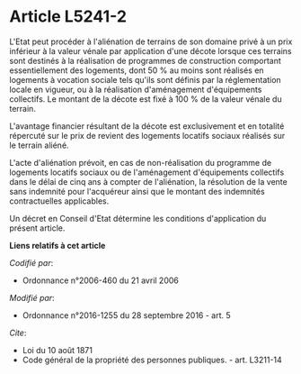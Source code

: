 # Article L5241-2

L'Etat peut procéder à l'aliénation de terrains de son domaine privé à un prix inférieur à la valeur vénale par application
d'une décote lorsque ces terrains sont destinés à la réalisation de programmes de construction comportant essentiellement des
logements, dont 50 % au moins sont réalisés en logements à vocation sociale tels qu'ils sont définis par la réglementation
locale en vigueur, ou à la réalisation d'aménagement d'équipements collectifs. Le montant de la décote est fixé à 100 % de la
valeur vénale du terrain. 

L'avantage financier résultant de la décote est exclusivement et en totalité répercuté sur le prix de revient des logements
locatifs sociaux réalisés sur le terrain aliéné. 

L'acte d'aliénation prévoit, en cas de non-réalisation du programme de logements locatifs sociaux ou de l'aménagement
d'équipements collectifs dans le délai de cinq ans à compter de l'aliénation, la résolution de la vente sans indemnité pour
l'acquéreur ainsi que le montant des indemnités contractuelles applicables. 

Un décret en Conseil d'Etat détermine les conditions d'application du présent article.

**Liens relatifs à cet article**

_Codifié par_:

  - Ordonnance n°2006-460 du 21 avril 2006

_Modifié par_:

  - Ordonnance n°2016-1255 du 28 septembre 2016 - art. 5

_Cite_:

  - Loi du 10 août 1871
  - Code général de la propriété des personnes publiques. - art. L3211-14
